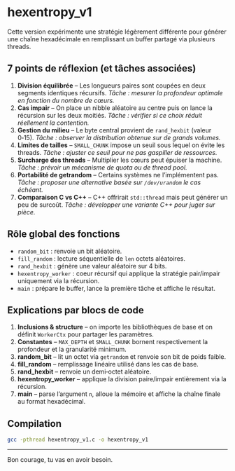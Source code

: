 # hexentropy_v1

Cette version expérimente une stratégie légèrement différente pour générer une chaîne hexadécimale en remplissant un buffer partagé via plusieurs threads.

## 7 points de réflexion (et tâches associées)
1. **Division équilibrée** – Les longueurs paires sont coupées en deux segments identiques récursifs.
   *Tâche : mesurer la profondeur optimale en fonction du nombre de cœurs.*
2. **Cas impair** – On place un nibble aléatoire au centre puis on lance la récursion sur les deux moitiés.
   *Tâche : vérifier si ce choix réduit réellement la contention.*
3. **Gestion du milieu** – Le byte central provient de `rand_hexbit` (valeur 0‑15).
   *Tâche : observer la distribution obtenue sur de grands volumes.*
4. **Limites de tailles** – `SMALL_CHUNK` impose un seuil sous lequel on évite les threads.
   *Tâche : ajuster ce seuil pour ne pas gaspiller de ressources.*
5. **Surcharge des threads** – Multiplier les cœurs peut épuiser la machine.
   *Tâche : prévoir un mécanisme de quota ou de thread pool.*
6. **Portabilité de getrandom** – Certains systèmes ne l’implémentent pas.
   *Tâche : proposer une alternative basée sur `/dev/urandom` le cas échéant.*
7. **Comparaison C vs C++** – C++ offrirait `std::thread` mais peut générer un peu de surcoût.
   *Tâche : développer une variante C++ pour juger sur pièce.*

## Rôle global des fonctions
- `random_bit` : renvoie un bit aléatoire.
- `fill_random` : lecture séquentielle de `len` octets aléatoires.
- `rand_hexbit` : génère une valeur aléatoire sur 4 bits.
- `hexentropy_worker` : coeur récursif qui applique la stratégie pair/impair uniquement via la récursion.
- `main` : prépare le buffer, lance la première tâche et affiche le résultat.

## Explications par blocs de code
1. **Inclusions & structure** – on importe les bibliothèques de base et on définit `WorkerCtx` pour partager les paramètres.
2. **Constantes** – `MAX_DEPTH` et `SMALL_CHUNK` bornent respectivement la profondeur et la granularité minimum.
3. **random_bit** – lit un octet via `getrandom` et renvoie son bit de poids faible.
4. **fill_random** – remplissage linéaire utilisé dans les cas de base.
5. **rand_hexbit** – renvoie un demi‑octet aléatoire.
6. **hexentropy_worker** – applique la division paire/impair entièrement via la récursion.
7. **main** – parse l’argument `n`, alloue la mémoire et affiche la chaîne finale au format hexadécimal.

## Compilation
```bash
gcc -pthread hexentropy_v1.c -o hexentropy_v1
```

---
Bon courage, tu vas en avoir besoin.
